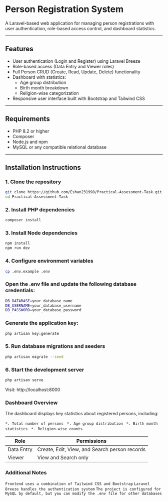 # Person Registration System

A Laravel-based web application for managing person registrations with user authentication, role-based access control, and dashboard statistics.

---

## Features

- User authentication (Login and Register) using Laravel Breeze  
- Role-based access (Data Entry and Viewer roles)  
- Full Person CRUD (Create, Read, Update, Delete) functionality  
- Dashboard with statistics:
  - Age group distribution
  - Birth month breakdown
  - Religion-wise categorization  
- Responsive user interface built with Bootstrap and Tailwind CSS  

---

## Requirements

- PHP 8.2 or higher  
- Composer  
- Node.js and npm  
- MySQL or any compatible relational database  

---

## Installation Instructions

### 1. Clone the repository

```bash
git clone https://github.com/Eshan231998/Practical-Assessment-Task.git
cd Practical-Assessment-Task
```

### 2. Install PHP dependencies
```bash
composer install
```

### 3. Install Node dependencies
```bash
npm install
npm run dev
```

### 4. Configure environment variables
```bash
cp .env.example .env
```

### Open the .env file and update the following database credentials: 
```bash
DB_DATABASE=your_database_name
DB_USERNAME=your_database_username
DB_PASSWORD=your_database_password
```

### Generate the application key:
```bash
php artisan key:generate
```

### 5. Run database migrations and seeders
```bash
php artisan migrate --seed
```

###  6. Start the development server
```bash
php artisan serve
```

Visit: http://localhost:8000


### Dashboard Overview
The dashboard displays key statistics about registered persons, including:

```*. Total number of persons ```
```*. Age group distribution ```
```*. Birth month statistics ```
```*. Religion-wise counts ```


| Role       | Permissions                                   |
| ---------- | --------------------------------------------- |
| Data Entry | Create, Edit, View, and Search person records |
| Viewer     | View and Search only                          |



### Additional Notes
```Frontend uses a combination of Tailwind CSS and Bootstrap```
```Laravel Breeze handles the authentication system```
```The project is configured for MySQL by default, but you can modify the .env file for other databases```

